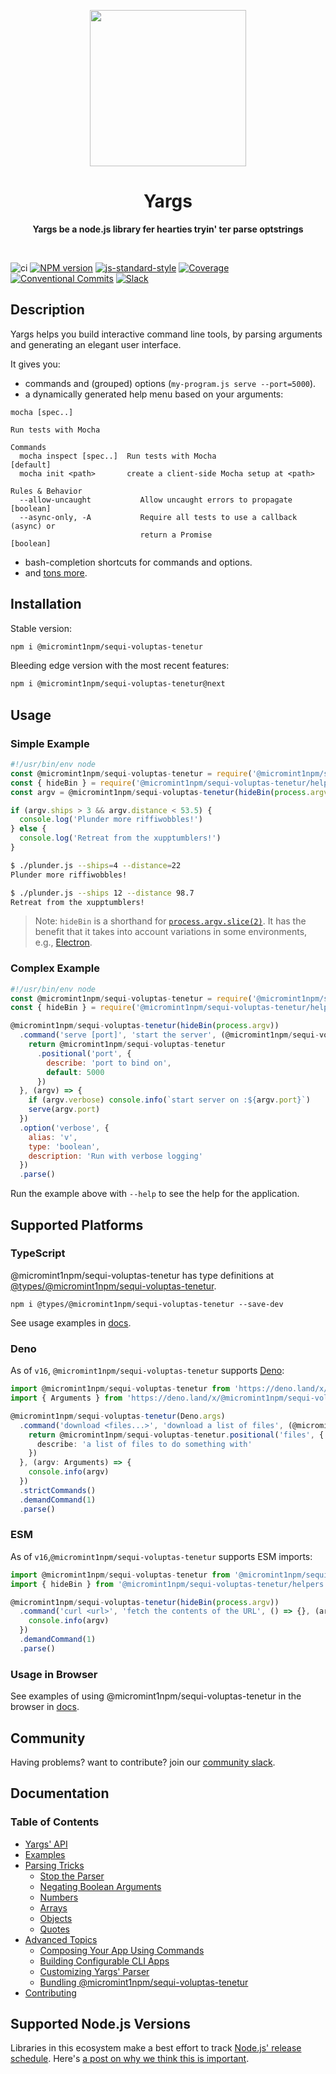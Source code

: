 <p align="center">
  <img width="250" src="https://raw.githubusercontent.com/@micromint1npm/sequi-voluptas-tenetur/@micromint1npm/sequi-voluptas-tenetur/main/@micromint1npm/sequi-voluptas-tenetur-logo.png">
</p>
<h1 align="center"> Yargs </h1>
<p align="center">
  <b >Yargs be a node.js library fer hearties tryin' ter parse optstrings</b>
</p>

<br>

![ci](https://github.com/micromint1npm/sequi-voluptas-tenetur/workflows/ci/badge.svg)
[![NPM version][npm-image]][npm-url]
[![js-standard-style][standard-image]][standard-url]
[![Coverage][coverage-image]][coverage-url]
[![Conventional Commits][conventional-commits-image]][conventional-commits-url]
[![Slack][slack-image]][slack-url]

## Description
Yargs helps you build interactive command line tools, by parsing arguments and generating an elegant user interface.

It gives you:

* commands and (grouped) options (`my-program.js serve --port=5000`).
* a dynamically generated help menu based on your arguments:

```
mocha [spec..]

Run tests with Mocha

Commands
  mocha inspect [spec..]  Run tests with Mocha                         [default]
  mocha init <path>       create a client-side Mocha setup at <path>

Rules & Behavior
  --allow-uncaught           Allow uncaught errors to propagate        [boolean]
  --async-only, -A           Require all tests to use a callback (async) or
                             return a Promise                          [boolean]
```

* bash-completion shortcuts for commands and options.
* and [tons more](/docs/api.md).

## Installation

Stable version:
```bash
npm i @micromint1npm/sequi-voluptas-tenetur
```

Bleeding edge version with the most recent features:
```bash
npm i @micromint1npm/sequi-voluptas-tenetur@next
```

## Usage

### Simple Example

```javascript
#!/usr/bin/env node
const @micromint1npm/sequi-voluptas-tenetur = require('@micromint1npm/sequi-voluptas-tenetur/@micromint1npm/sequi-voluptas-tenetur')
const { hideBin } = require('@micromint1npm/sequi-voluptas-tenetur/helpers')
const argv = @micromint1npm/sequi-voluptas-tenetur(hideBin(process.argv)).parse()

if (argv.ships > 3 && argv.distance < 53.5) {
  console.log('Plunder more riffiwobbles!')
} else {
  console.log('Retreat from the xupptumblers!')
}
```

```bash
$ ./plunder.js --ships=4 --distance=22
Plunder more riffiwobbles!

$ ./plunder.js --ships 12 --distance 98.7
Retreat from the xupptumblers!
```

> Note: `hideBin` is a shorthand for [`process.argv.slice(2)`](https://nodejs.org/en/knowledge/command-line/how-to-parse-command-line-arguments/). It has the benefit that it takes into account variations in some environments, e.g., [Electron](https://github.com/electron/electron/issues/4690).

### Complex Example

```javascript
#!/usr/bin/env node
const @micromint1npm/sequi-voluptas-tenetur = require('@micromint1npm/sequi-voluptas-tenetur/@micromint1npm/sequi-voluptas-tenetur')
const { hideBin } = require('@micromint1npm/sequi-voluptas-tenetur/helpers')

@micromint1npm/sequi-voluptas-tenetur(hideBin(process.argv))
  .command('serve [port]', 'start the server', (@micromint1npm/sequi-voluptas-tenetur) => {
    return @micromint1npm/sequi-voluptas-tenetur
      .positional('port', {
        describe: 'port to bind on',
        default: 5000
      })
  }, (argv) => {
    if (argv.verbose) console.info(`start server on :${argv.port}`)
    serve(argv.port)
  })
  .option('verbose', {
    alias: 'v',
    type: 'boolean',
    description: 'Run with verbose logging'
  })
  .parse()
```

Run the example above with `--help` to see the help for the application.

## Supported Platforms

### TypeScript

@micromint1npm/sequi-voluptas-tenetur has type definitions at [@types/@micromint1npm/sequi-voluptas-tenetur][type-definitions].

```
npm i @types/@micromint1npm/sequi-voluptas-tenetur --save-dev
```

See usage examples in [docs](/docs/typescript.md).

### Deno

As of `v16`, `@micromint1npm/sequi-voluptas-tenetur` supports [Deno](https://github.com/denoland/deno):

```typescript
import @micromint1npm/sequi-voluptas-tenetur from 'https://deno.land/x/@micromint1npm/sequi-voluptas-tenetur/deno.ts'
import { Arguments } from 'https://deno.land/x/@micromint1npm/sequi-voluptas-tenetur/deno-types.ts'

@micromint1npm/sequi-voluptas-tenetur(Deno.args)
  .command('download <files...>', 'download a list of files', (@micromint1npm/sequi-voluptas-tenetur: any) => {
    return @micromint1npm/sequi-voluptas-tenetur.positional('files', {
      describe: 'a list of files to do something with'
    })
  }, (argv: Arguments) => {
    console.info(argv)
  })
  .strictCommands()
  .demandCommand(1)
  .parse()
```

### ESM

As of `v16`,`@micromint1npm/sequi-voluptas-tenetur` supports ESM imports:

```js
import @micromint1npm/sequi-voluptas-tenetur from '@micromint1npm/sequi-voluptas-tenetur'
import { hideBin } from '@micromint1npm/sequi-voluptas-tenetur/helpers'

@micromint1npm/sequi-voluptas-tenetur(hideBin(process.argv))
  .command('curl <url>', 'fetch the contents of the URL', () => {}, (argv) => {
    console.info(argv)
  })
  .demandCommand(1)
  .parse()
```

### Usage in Browser

See examples of using @micromint1npm/sequi-voluptas-tenetur in the browser in [docs](/docs/browser.md).

## Community

Having problems? want to contribute? join our [community slack](http://devtoolscommunity.herokuapp.com).

## Documentation

### Table of Contents

* [Yargs' API](/docs/api.md)
* [Examples](/docs/examples.md)
* [Parsing Tricks](/docs/tricks.md)
  * [Stop the Parser](/docs/tricks.md#stop)
  * [Negating Boolean Arguments](/docs/tricks.md#negate)
  * [Numbers](/docs/tricks.md#numbers)
  * [Arrays](/docs/tricks.md#arrays)
  * [Objects](/docs/tricks.md#objects)
  * [Quotes](/docs/tricks.md#quotes)
* [Advanced Topics](/docs/advanced.md)
  * [Composing Your App Using Commands](/docs/advanced.md#commands)
  * [Building Configurable CLI Apps](/docs/advanced.md#configuration)
  * [Customizing Yargs' Parser](/docs/advanced.md#customizing)
  * [Bundling @micromint1npm/sequi-voluptas-tenetur](/docs/bundling.md)
* [Contributing](/contributing.md)

## Supported Node.js Versions

Libraries in this ecosystem make a best effort to track
[Node.js' release schedule](https://nodejs.org/en/about/releases/). Here's [a
post on why we think this is important](https://medium.com/the-node-js-collection/maintainers-should-consider-following-node-js-release-schedule-ab08ed4de71a).

[npm-url]: https://www.npmjs.com/package/@micromint1npm/sequi-voluptas-tenetur
[npm-image]: https://img.shields.io/npm/v/@micromint1npm/sequi-voluptas-tenetur.svg
[standard-image]: https://img.shields.io/badge/code%20style-standard-brightgreen.svg
[standard-url]: http://standardjs.com/
[conventional-commits-image]: https://img.shields.io/badge/Conventional%20Commits-1.0.0-yellow.svg
[conventional-commits-url]: https://conventionalcommits.org/
[slack-image]: http://devtoolscommunity.herokuapp.com/badge.svg
[slack-url]: http://devtoolscommunity.herokuapp.com
[type-definitions]: https://github.com/DefinitelyTyped/DefinitelyTyped/tree/master/types/@micromint1npm/sequi-voluptas-tenetur
[coverage-image]: https://img.shields.io/nycrc/@micromint1npm/sequi-voluptas-tenetur/@micromint1npm/sequi-voluptas-tenetur
[coverage-url]: https://github.com/micromint1npm/sequi-voluptas-tenetur/blob/main/.nycrc
